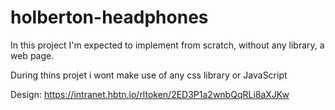 # holberton-headphones

In this project I'm expected to implement from scratch, without any library, a web page. 

During thins projet i wont make use of any css library or JavaScript

Design: <https://intranet.hbtn.io/rltoken/2ED3P1a2wnbQqRLi8aXJKw>